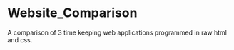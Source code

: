 # Website_Comparison
A comparison of 3 time keeping web applications programmed in raw html and css. 
